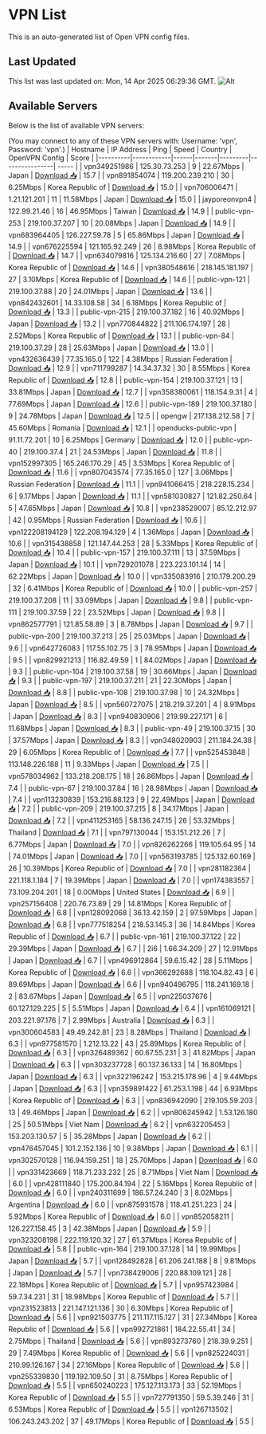 # VPN List

This is an auto-generated list of Open VPN config files.

## Last Updated

This list was last updated on: Mon, 14 Apr 2025 06:29:36 GMT.
![Alt](https://repobeats.axiom.co/api/embed/186b98318ef1479477931607c1ad7d823f12451f.svg "Repobeats analytics image")

## Available Servers

Below is the list of available VPN servers:

(You may connect to any of these VPN servers with: Username: 'vpn', Password: 'vpn'.)
| Hostname | IP Address | Ping | Speed | Country | OpenVPN Config | Score |
|----------|------------|------|-------|---------|----------------| ----- |
| vpn349251986 | 125.30.73.253 | 9 | 22.67Mbps | Japan | [Download 📥](./configs/server_0_JP.ovpn) | 15.7 |
| vpn891854074 | 119.200.239.210 | 30 | 6.25Mbps | Korea Republic of | [Download 📥](./configs/server_1_KR.ovpn) | 15.0 |
| vpn706006471 | 1.21.121.201 | 11 | 11.58Mbps | Japan | [Download 📥](./configs/server_2_JP.ovpn) | 15.0 |
| jayporeonvpn4 | 122.99.21.46 | 16 | 46.95Mbps | Taiwan | [Download 📥](./configs/server_3_TW.ovpn) | 14.9 |
| public-vpn-253 | 219.100.37.207 | 10 | 20.08Mbps | Japan | [Download 📥](./configs/server_4_JP.ovpn) | 14.9 |
| vpn683964405 | 126.227.59.78 | 5 | 65.86Mbps | Japan | [Download 📥](./configs/server_5_JP.ovpn) | 14.9 |
| vpn676225594 | 121.165.92.249 | 26 | 8.98Mbps | Korea Republic of | [Download 📥](./configs/server_6_KR.ovpn) | 14.7 |
| vpn634079816 | 125.134.216.60 | 27 | 7.08Mbps | Korea Republic of | [Download 📥](./configs/server_7_KR.ovpn) | 14.6 |
| vpn380548616 | 218.145.181.197 | 27 | 3.10Mbps | Korea Republic of | [Download 📥](./configs/server_8_KR.ovpn) | 14.6 |
| public-vpn-121 | 219.100.37.88 | 20 | 24.01Mbps | Japan | [Download 📥](./configs/server_9_JP.ovpn) | 13.6 |
| vpn842432601 | 14.33.108.58 | 34 | 6.18Mbps | Korea Republic of | [Download 📥](./configs/server_10_KR.ovpn) | 13.3 |
| public-vpn-215 | 219.100.37.182 | 16 | 40.92Mbps | Japan | [Download 📥](./configs/server_11_JP.ovpn) | 13.2 |
| vpn770844822 | 211.106.174.197 | 28 | 2.52Mbps | Korea Republic of | [Download 📥](./configs/server_12_KR.ovpn) | 13.1 |
| public-vpn-84 | 219.100.37.29 | 28 | 25.63Mbps | Japan | [Download 📥](./configs/server_13_JP.ovpn) | 13.0 |
| vpn432636439 | 77.35.165.0 | 122 | 4.38Mbps | Russian Federation | [Download 📥](./configs/server_14_RU.ovpn) | 12.9 |
| vpn711799287 | 14.34.37.32 | 30 | 8.55Mbps | Korea Republic of | [Download 📥](./configs/server_15_KR.ovpn) | 12.8 |
| public-vpn-154 | 219.100.37.121 | 13 | 33.81Mbps | Japan | [Download 📥](./configs/server_16_JP.ovpn) | 12.7 |
| vpn358380061 | 118.154.9.31 | 4 | 77.69Mbps | Japan | [Download 📥](./configs/server_17_JP.ovpn) | 12.6 |
| public-vpn-189 | 219.100.37.180 | 9 | 24.78Mbps | Japan | [Download 📥](./configs/server_18_JP.ovpn) | 12.5 |
| opengw | 217.138.212.58 | 7 | 45.60Mbps | Romania | [Download 📥](./configs/server_19_RO.ovpn) | 12.1 |
| openducks-public-vpn | 91.11.72.201 | 10 | 6.25Mbps | Germany | [Download 📥](./configs/server_20_DE.ovpn) | 12.0 |
| public-vpn-40 | 219.100.37.4 | 21 | 24.53Mbps | Japan | [Download 📥](./configs/server_21_JP.ovpn) | 11.8 |
| vpn152997305 | 165.246.170.29 | 45 | 3.53Mbps | Korea Republic of | [Download 📥](./configs/server_22_KR.ovpn) | 11.6 |
| vpn807043574 | 77.35.165.0 | 127 | 3.06Mbps | Russian Federation | [Download 📥](./configs/server_23_RU.ovpn) | 11.1 |
| vpn941066415 | 218.228.15.234 | 6 | 9.17Mbps | Japan | [Download 📥](./configs/server_24_JP.ovpn) | 11.1 |
| vpn581030827 | 121.82.250.64 | 5 | 47.65Mbps | Japan | [Download 📥](./configs/server_25_JP.ovpn) | 10.8 |
| vpn238529007 | 85.12.212.97 | 42 | 0.95Mbps | Russian Federation | [Download 📥](./configs/server_26_RU.ovpn) | 10.6 |
| vpn122208194129 | 122.208.194.129 | 4 | 1.36Mbps | Japan | [Download 📥](./configs/server_27_JP.ovpn) | 10.6 |
| vpn315438858 | 121.147.44.253 | 28 | 5.33Mbps | Korea Republic of | [Download 📥](./configs/server_28_KR.ovpn) | 10.4 |
| public-vpn-157 | 219.100.37.111 | 13 | 37.59Mbps | Japan | [Download 📥](./configs/server_29_JP.ovpn) | 10.1 |
| vpn729201078 | 223.223.101.14 | 14 | 62.22Mbps | Japan | [Download 📥](./configs/server_30_JP.ovpn) | 10.0 |
| vpn335083916 | 210.179.200.29 | 32 | 6.41Mbps | Korea Republic of | [Download 📥](./configs/server_31_KR.ovpn) | 10.0 |
| public-vpn-257 | 219.100.37.208 | 11 | 33.09Mbps | Japan | [Download 📥](./configs/server_32_JP.ovpn) | 9.8 |
| public-vpn-111 | 219.100.37.59 | 22 | 23.52Mbps | Japan | [Download 📥](./configs/server_33_JP.ovpn) | 9.8 |
| vpn862577791 | 121.85.58.89 | 3 | 8.78Mbps | Japan | [Download 📥](./configs/server_34_JP.ovpn) | 9.7 |
| public-vpn-200 | 219.100.37.213 | 25 | 25.03Mbps | Japan | [Download 📥](./configs/server_35_JP.ovpn) | 9.6 |
| vpn642726083 | 117.55.102.75 | 3 | 78.95Mbps | Japan | [Download 📥](./configs/server_36_JP.ovpn) | 9.5 |
| vpn829921213 | 116.82.49.59 | 1 | 84.02Mbps | Japan | [Download 📥](./configs/server_37_JP.ovpn) | 9.3 |
| public-vpn-104 | 219.100.37.58 | 19 | 30.66Mbps | Japan | [Download 📥](./configs/server_38_JP.ovpn) | 9.3 |
| public-vpn-197 | 219.100.37.211 | 21 | 22.30Mbps | Japan | [Download 📥](./configs/server_39_JP.ovpn) | 8.8 |
| public-vpn-108 | 219.100.37.98 | 10 | 24.32Mbps | Japan | [Download 📥](./configs/server_40_JP.ovpn) | 8.5 |
| vpn560727075 | 218.219.37.201 | 4 | 8.91Mbps | Japan | [Download 📥](./configs/server_41_JP.ovpn) | 8.3 |
| vpn940830906 | 219.99.227.171 | 6 | 11.68Mbps | Japan | [Download 📥](./configs/server_42_JP.ovpn) | 8.3 |
| public-vpn-49 | 219.100.37.15 | 30 | 37.57Mbps | Japan | [Download 📥](./configs/server_43_JP.ovpn) | 8.3 |
| vpn348020903 | 211.184.24.38 | 29 | 6.05Mbps | Korea Republic of | [Download 📥](./configs/server_44_KR.ovpn) | 7.7 |
| vpn525453848 | 113.148.226.188 | 11 | 9.33Mbps | Japan | [Download 📥](./configs/server_45_JP.ovpn) | 7.5 |
| vpn578034962 | 133.218.208.175 | 18 | 26.86Mbps | Japan | [Download 📥](./configs/server_46_JP.ovpn) | 7.4 |
| public-vpn-67 | 219.100.37.84 | 16 | 28.98Mbps | Japan | [Download 📥](./configs/server_47_JP.ovpn) | 7.4 |
| vpn113230839 | 153.216.88.123 | 9 | 22.49Mbps | Japan | [Download 📥](./configs/server_48_JP.ovpn) | 7.2 |
| public-vpn-209 | 219.100.37.215 | 8 | 34.17Mbps | Japan | [Download 📥](./configs/server_49_JP.ovpn) | 7.2 |
| vpn411253165 | 58.136.247.15 | 26 | 53.32Mbps | Thailand | [Download 📥](./configs/server_50_TH.ovpn) | 7.1 |
| vpn797130044 | 153.151.212.26 | 7 | 6.77Mbps | Japan | [Download 📥](./configs/server_51_JP.ovpn) | 7.0 |
| vpn826262266 | 119.105.64.95 | 14 | 74.01Mbps | Japan | [Download 📥](./configs/server_52_JP.ovpn) | 7.0 |
| vpn563193785 | 125.132.60.169 | 26 | 10.39Mbps | Korea Republic of | [Download 📥](./configs/server_53_KR.ovpn) | 7.0 |
| vpn281182364 | 221.118.1.184 | 7 | 19.39Mbps | Japan | [Download 📥](./configs/server_54_JP.ovpn) | 7.0 |
| vpn174383557 | 73.109.204.201 | 18 | 0.00Mbps | United States | [Download 📥](./configs/server_55_US.ovpn) | 6.9 |
| vpn257156408 | 220.76.73.89 | 29 | 14.81Mbps | Korea Republic of | [Download 📥](./configs/server_56_KR.ovpn) | 6.8 |
| vpn128092068 | 36.13.42.159 | 2 | 97.59Mbps | Japan | [Download 📥](./configs/server_57_JP.ovpn) | 6.8 |
| vpn777518254 | 218.53.145.3 | 36 | 14.84Mbps | Korea Republic of | [Download 📥](./configs/server_58_KR.ovpn) | 6.7 |
| public-vpn-161 | 219.100.37.122 | 22 | 29.39Mbps | Japan | [Download 📥](./configs/server_59_JP.ovpn) | 6.7 |
| 2i6 | 1.66.34.209 | 27 | 12.91Mbps | Japan | [Download 📥](./configs/server_60_JP.ovpn) | 6.7 |
| vpn496912864 | 59.6.15.42 | 28 | 5.11Mbps | Korea Republic of | [Download 📥](./configs/server_61_KR.ovpn) | 6.6 |
| vpn366292688 | 118.104.82.43 | 6 | 89.69Mbps | Japan | [Download 📥](./configs/server_62_JP.ovpn) | 6.6 |
| vpn940496795 | 118.241.169.18 | 2 | 83.67Mbps | Japan | [Download 📥](./configs/server_63_JP.ovpn) | 6.5 |
| vpn225037676 | 60.127.129.225 | 5 | 5.51Mbps | Japan | [Download 📥](./configs/server_64_JP.ovpn) | 6.4 |
| vpn161069121 | 203.221.97.176 | 7 | 2.99Mbps | Australia | [Download 📥](./configs/server_65_AU.ovpn) | 6.3 |
| vpn300604583 | 49.49.242.81 | 23 | 8.28Mbps | Thailand | [Download 📥](./configs/server_66_TH.ovpn) | 6.3 |
| vpn977581570 | 1.212.13.22 | 43 | 25.89Mbps | Korea Republic of | [Download 📥](./configs/server_67_KR.ovpn) | 6.3 |
| vpn326489362 | 60.67.55.231 | 3 | 41.82Mbps | Japan | [Download 📥](./configs/server_68_JP.ovpn) | 6.3 |
| vpn303237728 | 60.137.36.133 | 14 | 16.80Mbps | Japan | [Download 📥](./configs/server_69_JP.ovpn) | 6.3 |
| vpn322196242 | 153.215.178.96 | 4 | 9.44Mbps | Japan | [Download 📥](./configs/server_70_JP.ovpn) | 6.3 |
| vpn359891422 | 61.253.1.198 | 44 | 6.93Mbps | Korea Republic of | [Download 📥](./configs/server_71_KR.ovpn) | 6.3 |
| vpn836942090 | 219.105.59.203 | 13 | 49.46Mbps | Japan | [Download 📥](./configs/server_72_JP.ovpn) | 6.2 |
| vpn806245942 | 1.53.126.180 | 25 | 50.51Mbps | Viet Nam | [Download 📥](./configs/server_73_VN.ovpn) | 6.2 |
| vpn632205453 | 153.203.130.57 | 5 | 35.28Mbps | Japan | [Download 📥](./configs/server_74_JP.ovpn) | 6.2 |
| vpn476457045 | 101.2.152.136 | 10 | 9.38Mbps | Japan | [Download 📥](./configs/server_75_JP.ovpn) | 6.1 |
| vpn302570128 | 116.94.159.251 | 18 | 25.70Mbps | Japan | [Download 📥](./configs/server_76_JP.ovpn) | 6.0 |
| vpn331423669 | 118.71.233.232 | 25 | 8.71Mbps | Viet Nam | [Download 📥](./configs/server_77_VN.ovpn) | 6.0 |
| vpn428111840 | 175.200.84.194 | 22 | 5.16Mbps | Korea Republic of | [Download 📥](./configs/server_78_KR.ovpn) | 6.0 |
| vpn240311699 | 186.57.24.240 | 3 | 8.02Mbps | Argentina | [Download 📥](./configs/server_79_AR.ovpn) | 6.0 |
| vpn875931578 | 118.41.251.223 | 24 | 5.92Mbps | Korea Republic of | [Download 📥](./configs/server_80_KR.ovpn) | 6.0 |
| vpn852058211 | 126.227.158.45 | 3 | 42.38Mbps | Japan | [Download 📥](./configs/server_81_JP.ovpn) | 5.9 |
| vpn323208198 | 222.119.120.32 | 27 | 61.37Mbps | Korea Republic of | [Download 📥](./configs/server_82_KR.ovpn) | 5.8 |
| public-vpn-164 | 219.100.37.128 | 14 | 19.99Mbps | Japan | [Download 📥](./configs/server_83_JP.ovpn) | 5.7 |
| vpn128492828 | 61.206.241.188 | 8 | 9.81Mbps | Japan | [Download 📥](./configs/server_84_JP.ovpn) | 5.7 |
| vpn738429006 | 220.88.109.121 | 28 | 22.18Mbps | Korea Republic of | [Download 📥](./configs/server_85_KR.ovpn) | 5.7 |
| vpn957423984 | 59.7.34.231 | 31 | 18.98Mbps | Korea Republic of | [Download 📥](./configs/server_86_KR.ovpn) | 5.7 |
| vpn231523813 | 221.147.121.136 | 30 | 6.30Mbps | Korea Republic of | [Download 📥](./configs/server_87_KR.ovpn) | 5.6 |
| vpn921503775 | 211.117.115.127 | 31 | 27.34Mbps | Korea Republic of | [Download 📥](./configs/server_88_KR.ovpn) | 5.6 |
| vpn992721861 | 184.22.55.41 | 34 | 2.75Mbps | Thailand | [Download 📥](./configs/server_89_TH.ovpn) | 5.6 |
| vpn893273760 | 218.39.9.251 | 29 | 7.49Mbps | Korea Republic of | [Download 📥](./configs/server_90_KR.ovpn) | 5.6 |
| vpn825224031 | 210.99.126.167 | 34 | 27.16Mbps | Korea Republic of | [Download 📥](./configs/server_91_KR.ovpn) | 5.6 |
| vpn255339830 | 119.192.109.50 | 31 | 8.75Mbps | Korea Republic of | [Download 📥](./configs/server_92_KR.ovpn) | 5.5 |
| vpn650240223 | 175.127.113.173 | 33 | 52.19Mbps | Korea Republic of | [Download 📥](./configs/server_93_KR.ovpn) | 5.5 |
| vpn727791350 | 59.5.39.246 | 31 | 6.53Mbps | Korea Republic of | [Download 📥](./configs/server_94_KR.ovpn) | 5.5 |
| vpn126713502 | 106.243.243.202 | 37 | 49.17Mbps | Korea Republic of | [Download 📥](./configs/server_95_KR.ovpn) | 5.5 |
